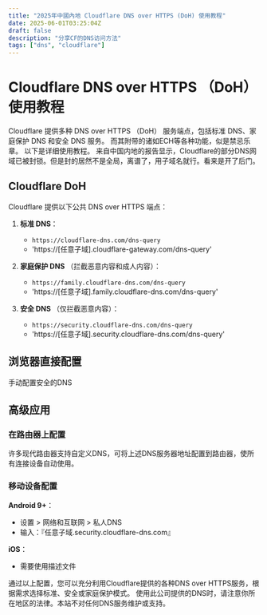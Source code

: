 ```yaml
---
title: "2025年中國內地 Cloudflare DNS over HTTPS (DoH) 使用教程"
date: 2025-06-01T03:25:04Z
draft: false
description: "分享CF的DNS访问方法"
tags: ["dns", "cloudflare"]
---
```


# Cloudflare DNS over HTTPS （DoH） 使用教程

Cloudflare 提供多种 DNS over HTTPS （DoH） 服务端点，包括标准 DNS、家庭保护 DNS 和安全 DNS 服务。
而其附带的诸如ECH等各种功能，似是禁忌乐章。
以下是详细使用教程。 来自中国内地的报告显示，Cloudflare的部分DNS网域已被封锁。但是封的居然不是全局，离谱了，用子域名就行。看来是开了后门。

## Cloudflare DoH

Cloudflare 提供以下公共 DNS over HTTPS 端点：

1. **标准 DNS**：
   - `https://cloudflare-dns.com/dns-query`
   - 'https://[任意子域].cloudflare-gateway.com/dns-query'

2. **家庭保护 DNS** （拦截恶意内容和成人内容）：
   - `https://family.cloudflare-dns.com/dns-query`
   - 'https://[任意子域].family.cloudflare-dns.com/dns-query'

3. **安全 DNS** （仅拦截恶意内容）：
   - `https://security.cloudflare-dns.com/dns-query`
   - 'https://[任意子域].security.cloudflare-dns.com/dns-query'

## 浏览器直接配置

手动配置安全的DNS

## 高级应用

### 在路由器上配置

许多现代路由器支持自定义DNS，可将上述DNS服务器地址配置到路由器，使所有连接设备自动使用。

### 移动设备配置

**Android 9+**：
- 设置 > 网络和互联网 > 私人DNS
- 输入：『任意子域.security.cloudflare-dns.com』

**iOS**：
- 需要使用描述文件

通过以上配置，您可以充分利用Cloudflare提供的各种DNS over HTTPS服务，根据需求选择标准、安全或家庭保护模式。 使用此公司提供的DNS时，请注意你所在地区的法律。本站不对任何DNS服务维护或支持。